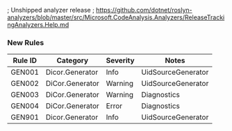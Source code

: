 ﻿; Unshipped analyzer release
; https://github.com/dotnet/roslyn-analyzers/blob/master/src/Microsoft.CodeAnalysis.Analyzers/ReleaseTrackingAnalyzers.Help.md

### New Rules
Rule ID | Category | Severity | Notes
--------|----------|----------|-------
GEN001 | Dicor.Generator | Info | UidSourceGenerator
GEN002 | DiCor.Generator | Warning | UidSourceGenerator
GEN003 | DiCor.Generator | Warning | Diagnostics
GEN004 | DiCor.Generator | Error | Diagnostics
GEN901 | Dicor.Generator | Info | UidSourceGenerator
